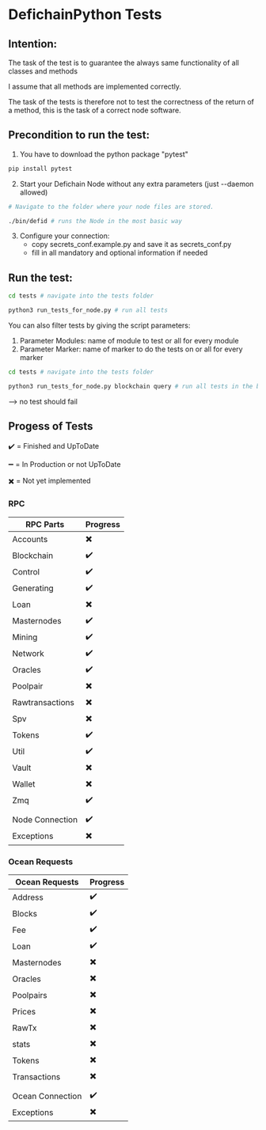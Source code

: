 # DefichainPython Tests

## Intention:
The task of the test is to guarantee the always same functionality of all classes and methods

I assume that all methods are implemented correctly.

The task of the tests is therefore not to test the correctness of the return of a method, 
this is the task of a correct node software.

## Precondition to run the test:
1. You have to download the python package "pytest"
```bash
pip install pytest
```
2. Start your Defichain Node without any extra parameters (just --daemon allowed)
```bash
# Navigate to the folder where your node files are stored.

./bin/defid # runs the Node in the most basic way
```
3. Configure your connection:
    - copy secrets_conf.example.py and save it as secrets_conf.py
    - fill in all mandatory and optional information if needed

## Run the test:
```bash
cd tests # navigate into the tests folder

python3 run_tests_for_node.py # run all tests
```
You can also filter tests by giving the script parameters:
1. Parameter Modules: name of module to test or all for every module
2. Parameter Marker: name of marker to do the tests on or all for every marker
```bash
cd tests # navigate into the tests folder

python3 run_tests_for_node.py blockchain query # run all tests in the blockchain module with the marker query
```
--> no test should fail

## Progess of Tests

:heavy_check_mark: = Finished and UpToDate

:heavy_minus_sign: = In Production or not UpToDate

:heavy_multiplication_x: = Not yet implemented

### RPC 
| RPC Parts       | Progress                 |
|-----------------|--------------------------|
| Accounts        | :heavy_multiplication_x: |
| Blockchain      | :heavy_check_mark:       | 
| Control         | :heavy_check_mark:       |
| Generating      | :heavy_check_mark:       |
| Loan            | :heavy_multiplication_x: |
| Masternodes     | :heavy_check_mark:       |
| Mining          | :heavy_check_mark:       |
| Network         | :heavy_check_mark:       |
| Oracles         | :heavy_check_mark:       |
| Poolpair        | :heavy_multiplication_x: |
| Rawtransactions | :heavy_multiplication_x: |
| Spv             | :heavy_multiplication_x: |
| Tokens          | :heavy_check_mark:       |
| Util            | :heavy_check_mark:       |
| Vault           | :heavy_multiplication_x: |
| Wallet          | :heavy_multiplication_x: |
| Zmq             | :heavy_check_mark:       |
|                 |                          |
| Node Connection | :heavy_check_mark:       |
| Exceptions      | :heavy_multiplication_x: |


### Ocean Requests
| Ocean Requests   | Progress                 |
|------------------|--------------------------|
| Address          | :heavy_check_mark:       |
| Blocks           | :heavy_check_mark:       | 
| Fee              | :heavy_check_mark:       |
| Loan             | :heavy_check_mark:       |
| Masternodes      | :heavy_multiplication_x: |
| Oracles          | :heavy_multiplication_x: |
| Poolpairs        | :heavy_multiplication_x: |
| Prices           | :heavy_multiplication_x: |
| RawTx            | :heavy_multiplication_x: |
| stats            | :heavy_multiplication_x: |
| Tokens           | :heavy_multiplication_x: |
| Transactions     | :heavy_multiplication_x: |
|                  |                          |
| Ocean Connection | :heavy_check_mark:       |
| Exceptions       | :heavy_multiplication_x: |